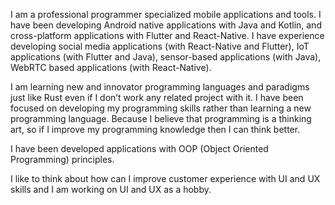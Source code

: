 I am a professional programmer specialized mobile applications and tools. I have been developing Android native applications with Java and Kotlin, and cross-platform applications with Flutter and React-Native. I have experience developing social media applications (with React-Native and Flutter), IoT applications (with Flutter and Java), sensor-based applications (with Java), WebRTC based applications (with React-Native).

I am learning new and innovator programming languages and paradigms just like Rust even if I don’t work any related project with it. I have been focused on developing my programming skills rather than learning a new programming language. Because I believe that programming is a thinking art, so if I improve my programming knowledge then I can think better.

I have been developed applications with OOP (Object Oriented Programming) principles.

I like to think about how can I improve customer experience with UI and UX skills and I am working on UI and UX as a hobby.